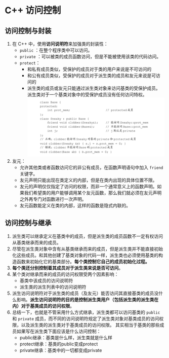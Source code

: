 # C++ 访问控制

## 访问控制与封装

1. 在 C++ 中，使用**访问说明符**来加强类的封装性：
   * `public` ：在整个程序类中可以访问。
   * `private` ：可以被类的成员函数访问，但是不能被使用该类的代码访问。
   * `protect`：
     * 和私有成员类似，受保护的成员对于类的用户来说是不可访问的
     * 和公有成员类似，受保护的成员对于派生类的成员和友元来说是可访问的
     * 派生类的成员或友元只能通过派生类对象来访问基类的受保护成员。派生类对于一个基类对象中的受保护成员没有任何访问特权。
       ![image-20250221214237154](.\img\image-20250221214237154.png)
2. 友元：
   * 允许其他类或者函数访问它的非公有成员，在函数声明语句中加入 `friend` 关键字。
   * 友元声明只能出现在类定义的内部，但是在类内出现的具体位置不限。
   * 友元的声明仅仅指定了访问的权限，而非一个通常意义上的函数声明。如果我们希望类的用户能够调用某个友元函数，那么我们就必须在友元声明之外再专门对函数进行一次声明。
   * 友元函数能定义在类的内部，这样的函数是隐式内联的。

## 访问控制与继承

1. 派生类可以继承定义在基类中的成员，但是派生类的成员函数不一定有权访问从基类继承而来的成员。
2. 尽管在派生类对象中含有从基类继承而来的成员，但是派生类并不能直接初始化这些成员。和其他创建了基类对象的代码一样，派生类也必须使用基类的构造函数来初始化它的基类部分。**每个类控制它自己的成员初始化过程。**
3. **每个类还分别控制着其成员对于派生类来说是否可访问**。
4. 某个类对继承而来的成员的访问权限受两个因素影响：
   * 基类中该成员的访问说明符
   * 派生类的派生列表中的访问说明符
5. 派生访问说明符对于派生类的成员（及友元）能否访问其直接基类的成员没什么影响。**派生访问说明符的目的是控制派生类用户（包括派生类的派生类在内）对于基类成员的访问权限**。
6. 总结一下，也就是不管采用什么方式继承，派生类都可以访问基类的 `public` 和 `private` 成员，而不同的访问说明符规定了派生类对象对基类成员的访问权限，以及派生类的派生类对于基类成员的访问权限。
   其实相当于基类的那些成员如果写在派生类下面应该是什么访问控制：
   * public继承：基类是什么样，派生类就是什么样
   * protect继承：基类的public变成protect
   * private继承：基类中的一切都变成private

